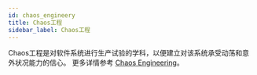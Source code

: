 ```yaml
---
id: chaos_engineery
title: Chaos工程
sidebar_label: Chaos工程
---
```


Chaos工程是对软件系统进行生产试验的学科，以便建立对该系统承受动荡和意外状况能力的信心。 更多详情参考 [Chaos Engineering](https://en.wikipedia.org/wiki/Chaos_engineering)。
